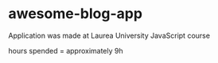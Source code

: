 # awesome-blog-app
Application was made at Laurea University JavaScript course

hours spended = approximately 9h

